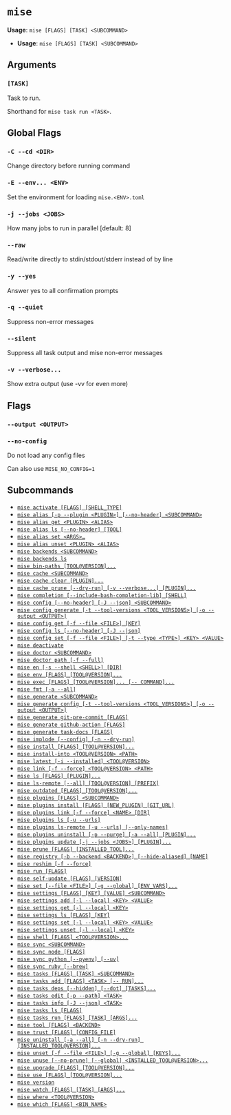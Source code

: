 # `mise`

**Usage**: `mise [FLAGS] [TASK] <SUBCOMMAND>`

- **Usage**: `mise [FLAGS] [TASK] <SUBCOMMAND>`

## Arguments

### `[TASK]`

Task to run.

Shorthand for `mise task run <TASK>`.

## Global Flags

### `-C --cd <DIR>`

Change directory before running command

### `-E --env... <ENV>`

Set the environment for loading `mise.<ENV>.toml`

### `-j --jobs <JOBS>`

How many jobs to run in parallel [default: 8]

### `--raw`

Read/write directly to stdin/stdout/stderr instead of by line

### `-y --yes`

Answer yes to all confirmation prompts

### `-q --quiet`

Suppress non-error messages

### `--silent`

Suppress all task output and mise non-error messages

### `-v --verbose...`

Show extra output (use -vv for even more)

## Flags

### `--output <OUTPUT>`

### `--no-config`

Do not load any config files

Can also use `MISE_NO_CONFIG=1`

## Subcommands

- [`mise activate [FLAGS] [SHELL_TYPE]`](/cli/activate.md)
- [`mise alias [-p --plugin <PLUGIN>] [--no-header] <SUBCOMMAND>`](/cli/alias.md)
- [`mise alias get <PLUGIN> <ALIAS>`](/cli/alias/get.md)
- [`mise alias ls [--no-header] [TOOL]`](/cli/alias/ls.md)
- [`mise alias set <ARGS>…`](/cli/alias/set.md)
- [`mise alias unset <PLUGIN> <ALIAS>`](/cli/alias/unset.md)
- [`mise backends <SUBCOMMAND>`](/cli/backends.md)
- [`mise backends ls`](/cli/backends/ls.md)
- [`mise bin-paths [TOOL@VERSION]...`](/cli/bin-paths.md)
- [`mise cache <SUBCOMMAND>`](/cli/cache.md)
- [`mise cache clear [PLUGIN]...`](/cli/cache/clear.md)
- [`mise cache prune [--dry-run] [-v --verbose...] [PLUGIN]...`](/cli/cache/prune.md)
- [`mise completion [--include-bash-completion-lib] [SHELL]`](/cli/completion.md)
- [`mise config [--no-header] [-J --json] <SUBCOMMAND>`](/cli/config.md)
- [`mise config generate [-t --tool-versions <TOOL_VERSIONS>] [-o --output <OUTPUT>]`](/cli/config/generate.md)
- [`mise config get [-f --file <FILE>] [KEY]`](/cli/config/get.md)
- [`mise config ls [--no-header] [-J --json]`](/cli/config/ls.md)
- [`mise config set [-f --file <FILE>] [-t --type <TYPE>] <KEY> <VALUE>`](/cli/config/set.md)
- [`mise deactivate`](/cli/deactivate.md)
- [`mise doctor <SUBCOMMAND>`](/cli/doctor.md)
- [`mise doctor path [-f --full]`](/cli/doctor/path.md)
- [`mise en [-s --shell <SHELL>] [DIR]`](/cli/en.md)
- [`mise env [FLAGS] [TOOL@VERSION]...`](/cli/env.md)
- [`mise exec [FLAGS] [TOOL@VERSION]... [-- COMMAND]...`](/cli/exec.md)
- [`mise fmt [-a --all]`](/cli/fmt.md)
- [`mise generate <SUBCOMMAND>`](/cli/generate.md)
- [`mise generate config [-t --tool-versions <TOOL_VERSIONS>] [-o --output <OUTPUT>]`](/cli/generate/config.md)
- [`mise generate git-pre-commit [FLAGS]`](/cli/generate/git-pre-commit.md)
- [`mise generate github-action [FLAGS]`](/cli/generate/github-action.md)
- [`mise generate task-docs [FLAGS]`](/cli/generate/task-docs.md)
- [`mise implode [--config] [-n --dry-run]`](/cli/implode.md)
- [`mise install [FLAGS] [TOOL@VERSION]...`](/cli/install.md)
- [`mise install-into <TOOL@VERSION> <PATH>`](/cli/install-into.md)
- [`mise latest [-i --installed] <TOOL@VERSION>`](/cli/latest.md)
- [`mise link [-f --force] <TOOL@VERSION> <PATH>`](/cli/link.md)
- [`mise ls [FLAGS] [PLUGIN]...`](/cli/ls.md)
- [`mise ls-remote [--all] [TOOL@VERSION] [PREFIX]`](/cli/ls-remote.md)
- [`mise outdated [FLAGS] [TOOL@VERSION]...`](/cli/outdated.md)
- [`mise plugins [FLAGS] <SUBCOMMAND>`](/cli/plugins.md)
- [`mise plugins install [FLAGS] [NEW_PLUGIN] [GIT_URL]`](/cli/plugins/install.md)
- [`mise plugins link [-f --force] <NAME> [DIR]`](/cli/plugins/link.md)
- [`mise plugins ls [-u --urls]`](/cli/plugins/ls.md)
- [`mise plugins ls-remote [-u --urls] [--only-names]`](/cli/plugins/ls-remote.md)
- [`mise plugins uninstall [-p --purge] [-a --all] [PLUGIN]...`](/cli/plugins/uninstall.md)
- [`mise plugins update [-j --jobs <JOBS>] [PLUGIN]...`](/cli/plugins/update.md)
- [`mise prune [FLAGS] [INSTALLED_TOOL]...`](/cli/prune.md)
- [`mise registry [-b --backend <BACKEND>] [--hide-aliased] [NAME]`](/cli/registry.md)
- [`mise reshim [-f --force]`](/cli/reshim.md)
- [`mise run [FLAGS]`](/cli/run.md)
- [`mise self-update [FLAGS] [VERSION]`](/cli/self-update.md)
- [`mise set [--file <FILE>] [-g --global] [ENV_VARS]...`](/cli/set.md)
- [`mise settings [FLAGS] [KEY] [VALUE] <SUBCOMMAND>`](/cli/settings.md)
- [`mise settings add [-l --local] <KEY> <VALUE>`](/cli/settings/add.md)
- [`mise settings get [-l --local] <KEY>`](/cli/settings/get.md)
- [`mise settings ls [FLAGS] [KEY]`](/cli/settings/ls.md)
- [`mise settings set [-l --local] <KEY> <VALUE>`](/cli/settings/set.md)
- [`mise settings unset [-l --local] <KEY>`](/cli/settings/unset.md)
- [`mise shell [FLAGS] <TOOL@VERSION>...`](/cli/shell.md)
- [`mise sync <SUBCOMMAND>`](/cli/sync.md)
- [`mise sync node [FLAGS]`](/cli/sync/node.md)
- [`mise sync python [--pyenv] [--uv]`](/cli/sync/python.md)
- [`mise sync ruby [--brew]`](/cli/sync/ruby.md)
- [`mise tasks [FLAGS] [TASK] <SUBCOMMAND>`](/cli/tasks.md)
- [`mise tasks add [FLAGS] <TASK> [-- RUN]...`](/cli/tasks/add.md)
- [`mise tasks deps [--hidden] [--dot] [TASKS]...`](/cli/tasks/deps.md)
- [`mise tasks edit [-p --path] <TASK>`](/cli/tasks/edit.md)
- [`mise tasks info [-J --json] <TASK>`](/cli/tasks/info.md)
- [`mise tasks ls [FLAGS]`](/cli/tasks/ls.md)
- [`mise tasks run [FLAGS] [TASK] [ARGS]...`](/cli/tasks/run.md)
- [`mise tool [FLAGS] <BACKEND>`](/cli/tool.md)
- [`mise trust [FLAGS] [CONFIG_FILE]`](/cli/trust.md)
- [`mise uninstall [-a --all] [-n --dry-run] [INSTALLED_TOOL@VERSION]...`](/cli/uninstall.md)
- [`mise unset [-f --file <FILE>] [-g --global] [KEYS]...`](/cli/unset.md)
- [`mise unuse [--no-prune] [--global] <INSTALLED_TOOL@VERSION>...`](/cli/unuse.md)
- [`mise upgrade [FLAGS] [TOOL@VERSION]...`](/cli/upgrade.md)
- [`mise use [FLAGS] [TOOL@VERSION]...`](/cli/use.md)
- [`mise version`](/cli/version.md)
- [`mise watch [FLAGS] [TASK] [ARGS]...`](/cli/watch.md)
- [`mise where <TOOL@VERSION>`](/cli/where.md)
- [`mise which [FLAGS] <BIN_NAME>`](/cli/which.md)
